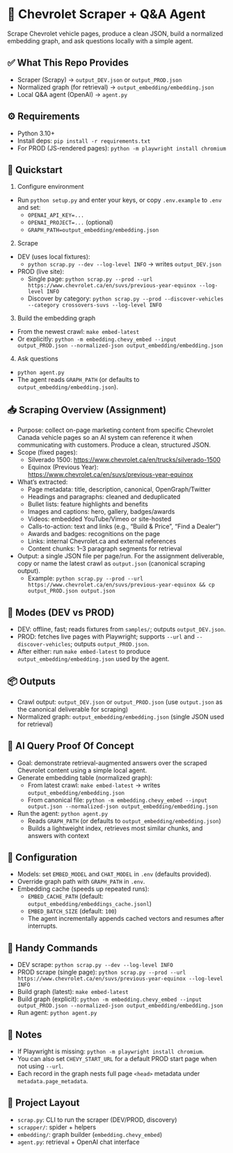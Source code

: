 # 🚗 Chevrolet Scraper + Q&A Agent

Scrape Chevrolet vehicle pages, produce a clean JSON, build a normalized embedding graph, and ask questions locally with a simple agent.

## ✅ What This Repo Provides

- Scraper (Scrapy) → `output_DEV.json` or `output_PROD.json`
- Normalized graph (for retrieval) → `output_embedding/embedding.json`
- Local Q&A agent (OpenAI) → `agent.py`

## ⚙️ Requirements

- Python 3.10+
- Install deps: `pip install -r requirements.txt`
- For PROD (JS-rendered pages): `python -m playwright install chromium`

## 🚀 Quickstart

1. Configure environment

- Run `python setup.py` and enter your keys, or copy `.env.example` to `.env` and set:
  - `OPENAI_API_KEY=...`
  - `OPENAI_PROJECT=...` (optional)
  - `GRAPH_PATH=output_embedding/embedding.json`

2. Scrape

- DEV (uses local fixtures):
  - `python scrap.py --dev --log-level INFO` → writes `output_DEV.json`
- PROD (live site):
  - Single page: `python scrap.py --prod --url https://www.chevrolet.ca/en/suvs/previous-year-equinox --log-level INFO`
  - Discover by category: `python scrap.py --prod --discover-vehicles --category crossovers-suvs --log-level INFO`

3. Build the embedding graph

- From the newest crawl: `make embed-latest`
- Or explicitly: `python -m embedding.chevy_embed --input output_PROD.json --normalized-json output_embedding/embedding.json`

4. Ask questions

- `python agent.py`
- The agent reads `GRAPH_PATH` (or defaults to `output_embedding/embedding.json`).

## 📥 Scraping Overview (Assignment)

- Purpose: collect on-page marketing content from specific Chevrolet Canada vehicle pages so an AI system can reference it when communicating with customers. Produce a clean, structured JSON.
- Scope (fixed pages):
  - Silverado 1500: <https://www.chevrolet.ca/en/trucks/silverado-1500>
  - Equinox (Previous Year): <https://www.chevrolet.ca/en/suvs/previous-year-equinox>
- What’s extracted:
  - Page metadata: title, description, canonical, OpenGraph/Twitter
  - Headings and paragraphs: cleaned and deduplicated
  - Bullet lists: feature highlights and benefits
  - Images and captions: hero, gallery, badges/awards
  - Videos: embedded YouTube/Vimeo or site-hosted
  - Calls-to-action: text and links (e.g., “Build & Price”, “Find a Dealer”)
  - Awards and badges: recognitions on the page
  - Links: internal Chevrolet.ca and external references
  - Content chunks: 1–3 paragraph segments for retrieval
- Output: a single JSON file per page/run. For the assignment deliverable, copy or name the latest crawl as `output.json` (canonical scraping output).
  - Example: `python scrap.py --prod --url https://www.chevrolet.ca/en/suvs/previous-year-equinox && cp output_PROD.json output.json`

## 🔎 Modes (DEV vs PROD)

- DEV: offline, fast; reads fixtures from `samples/`; outputs `output_DEV.json`.
- PROD: fetches live pages with Playwright; supports `--url` and `--discover-vehicles`; outputs `output_PROD.json`.
- After either: run `make embed-latest` to produce `output_embedding/embedding.json` used by the agent.

## 📦 Outputs

- Crawl output: `output_DEV.json` or `output_PROD.json` (use `output.json` as the canonical deliverable for scraping)
- Normalized graph: `output_embedding/embedding.json` (single JSON used for retrieval)

## 🤖 AI Query Proof Of Concept

- Goal: demonstrate retrieval-augmented answers over the scraped Chevrolet content using a simple local agent.
- Generate embedding table (normalized graph):
  - From latest crawl: `make embed-latest` → writes `output_embedding/embedding.json`
  - From canonical file: `python -m embedding.chevy_embed --input output.json --normalized-json output_embedding/embedding.json`
- Run the agent: `python agent.py`
  - Reads `GRAPH_PATH` (or defaults to `output_embedding/embedding.json`)
  - Builds a lightweight index, retrieves most similar chunks, and answers with context

## 🧩 Configuration

- Models: set `EMBED_MODEL` and `CHAT_MODEL` in `.env` (defaults provided).
- Override graph path with `GRAPH_PATH` in `.env`.
- Embedding cache (speeds up repeated runs):
  - `EMBED_CACHE_PATH` (default: `output_embedding/embeddings_cache.jsonl`)
  - `EMBED_BATCH_SIZE` (default: `100`)
  - The agent incrementally appends cached vectors and resumes after interrupts.

## 🧭 Handy Commands

- DEV scrape: `python scrap.py --dev --log-level INFO`
- PROD scrape (single page): `python scrap.py --prod --url https://www.chevrolet.ca/en/suvs/previous-year-equinox --log-level INFO`
- Build graph (latest): `make embed-latest`
- Build graph (explicit): `python -m embedding.chevy_embed --input output_PROD.json --normalized-json output_embedding/embedding.json`
- Run agent: `python agent.py`

## 📝 Notes

- If Playwright is missing: `python -m playwright install chromium`.
- You can also set `CHEVY_START_URL` for a default PROD start page when not using `--url`.
- Each record in the graph nests full page `<head>` metadata under `metadata.page_metadata`.

## 📂 Project Layout

- `scrap.py`: CLI to run the scraper (DEV/PROD, discovery)
- `scrapper/`: spider + helpers
- `embedding/`: graph builder (`embedding.chevy_embed`)
- `agent.py`: retrieval + OpenAI chat interface
